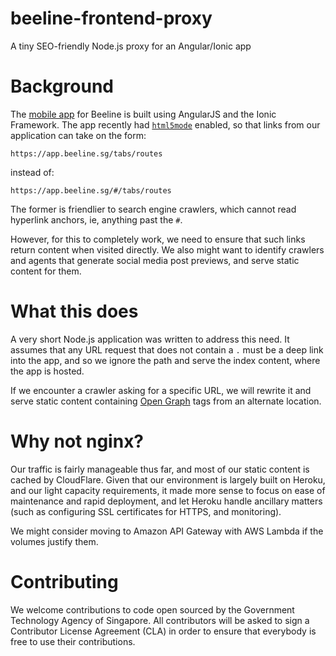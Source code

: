 # beeline-frontend-proxy

A tiny SEO-friendly Node.js proxy for an Angular/Ionic app

# Background

The [mobile app](https://github.com/datagovsg/beeline-frontend) for Beeline is built using AngularJS and the Ionic Framework.
The app recently had [`html5mode`](https://docs.angularjs.org/guide/$location#html5-mode) enabled, so that links from our application can take on the form:
```
https://app.beeline.sg/tabs/routes
```
instead of:
```
https://app.beeline.sg/#/tabs/routes
```
The former is friendlier to search engine crawlers, which cannot read hyperlink anchors, ie, anything past the `#`.

However, for this to completely work, we need to ensure that such links return content when visited directly. We also might want to identify crawlers and agents that generate social media post previews, and serve static content for them.

# What this does

A very short Node.js application was written to address this need. It assumes that any URL request that does not contain a `.` must be a deep link into the app, and so we ignore the path and serve the index content, where the app is hosted.

If we encounter a crawler asking for a specific URL, we will rewrite it and serve static content containing [Open Graph](https://ogp.me/) tags from an alternate location. 

# Why not nginx?

Our traffic is fairly manageable thus far, and most of our static content is cached by CloudFlare. Given that our environment is largely built on Heroku, and our light capacity requirements, it made more sense to focus on ease of maintenance and rapid deployment, and let Heroku handle ancillary matters (such as configuring SSL certificates for HTTPS, and monitoring). 

We might consider moving to Amazon API Gateway with AWS Lambda if the volumes justify them.

# Contributing
We welcome contributions to code open sourced by the Government Technology Agency of Singapore. All contributors will be asked to sign a Contributor License Agreement (CLA) in order to ensure that everybody is free to use their contributions.
